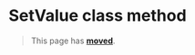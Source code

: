 # SetValue class method

> This page has [**moved**](https://lib-docs.delphidabbler.com/EnvVars/3/API/TPJEnvironmentVars-SetValue).
